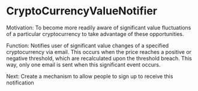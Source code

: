 # CryptoCurrencyValueNotifier

<p>Motivation: To become more readily aware of significant value fluctuations of a particular cryptocurrency to take advantage of these opportunities.</p>

<p>Function: Notifies user of significant value changes of a specified cryptocurrency via email. This occurs when the price reaches a positive or negative threshold, which are recalculated upon the threshold breach. This way, only one email is sent when this significant event occurs.</p>

<p>Next: Create a mechanism to allow people to sign up to receive this notification</p>
